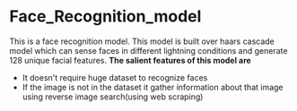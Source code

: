 # Face_Recognition_model
This is a face recognition model. 
This model is built over haars cascade model which can sense faces in different lightning conditions and generate 128 unique facial features.
<b>The salient features of this model are</b>
<ul>
  <li>It doesn't require huge dataset to recognize faces</li>
  <li>If the image is not in the dataset it gather information about that image using reverse image search(using web scraping)</li>
  
</ul>  
